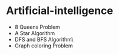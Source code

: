 # Artificial-intelligence
* 8 Queens Problem
* A Star Algorithm
* DFS and BFS Algorithm\
* Graph coloring Problem
